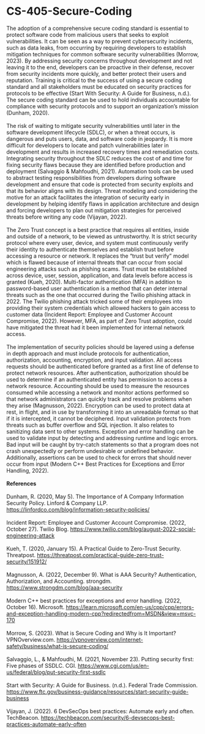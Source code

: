 # CS-405-Secure-Coding

The adoption of a comprehensive secure coding standard is essential to protect software code from malicious users that seeks to exploit vulnerabilities. It can be seen as a way to prevent cybersecurity incidents, such as data leaks, from occurring by requiring developers to establish mitigation techniques for common software security vulnerabilities (Morrow, 2023). By addressing security concerns throughout development and not leaving it to the end, developers can be proactive in their defense, recover from security incidents more quickly, and better protect their users and reputation. Training is critical to the success of using a secure coding standard and all stakeholders must be educated on security practices for protocols to be effective (Start With Security: A Guide for Business, n.d.). The secure coding standard can be used to hold individuals accountable for compliance with security protocols and to support an organization’s mission (Dunham, 2020). <br><br>
The risk of waiting to mitigate security vulnerabilities until later in the software development lifecycle (SDLC), or when a threat occurs, is dangerous and puts users, data, and software code in jeopardy. It is more difficult for developers to locate and patch vulnerabilities later in development and results in increased recovery times and remediation costs. Integrating security throughout the SDLC reduces the cost of and time for fixing security flaws because they are identified before production and deployment (Salvaggio & Mahfoudhi, 2021). Automation tools can be used to abstract testing responsibilities from developers during software development and ensure that code is protected from security exploits and that its behavior aligns with its design. Threat modeling and considering the motive for an attack facilitates the integration of security early in development by helping identify flaws in application architecture and design and forcing developers to plan out mitigation strategies for perceived threats before writing any code (Vijayan, 2022).<br><br>
The Zero Trust concept is a best practice that requires all entities, inside and outside of a network, to be viewed as untrustworthy. It is strict security protocol where every user, device, and system must continuously verify their identity to authenticate themselves and establish trust before accessing a resource or network. It replaces the “trust but verify” model which is flawed because of internal threats that can occur from social engineering attacks such as phishing scams. Trust must be established across device, user, session, application, and data levels before access is granted (Kueh, 2020). Multi-factor authentication (MFA) in addition to password-based user authentication is a method that can deter internal threats such as the one that occurred during the Twilio phishing attack in 2022. The Twilio phishing attack tricked some of their employees into providing their system credentials which allowed hackers to gain access to customer data (Incident Report: Employee and Customer Account Compromise, 2022). However, MFA, as part of Zero Trust adoption, could have mitigated the threat had it been implemented for internal network access.<br><br>
The implementation of security policies should be layered using a defense in depth approach and must include protocols for authentication, authorization, accounting, encryption, and input validation. All access requests should be authenticated before granted as a first line of defense to protect network resources. After authentication, authorization should be used to determine if an authenticated entity has permission to access a network resource. Accounting should be used to measure the resources consumed while accessing a network and monitor actions performed so that network administrators can quickly track and resolve problems when they arise (Magnusson, 2022). Encryption can be used to protect data at rest, in flight, and in use by transforming it into an unreadable format so that if it is intercepted, it cannot be deciphered. Input validation protects from threats such as buffer overflow and SQL injection. It also relates to sanitizing data sent to other systems. Exception and error handling can be used to validate input by detecting and addressing runtime and logic errors. Bad input will be caught by try-catch statements so that a program does not crash unexpectedly or perform undesirable or undefined behavior. Additionally, assertions can be used to check for errors that should never occur from input (Modern C++ Best Practices for Exceptions and Error Handling, 2022). <br><br>
<b>References</b><br><br>
Dunham, R. (2020, May 5). The Importance of A Company Information Security Policy. Linford & Company LLP. https://linfordco.com/blog/information-security-policies/<br><br>
Incident Report: Employee and Customer Account Compromise. (2022, October 27). Twilio Blog. https://www.twilio.com/blog/august-2022-social-engineering-attack<br><br>
Kueh, T. (2020, January 15). A Practical Guide to Zero-Trust Security. Threatpost. https://threatpost.com/practical-guide-zero-trust-security/151912/<br><br>
Magnusson, A. (2022, December 9). What is AAA Security? Authentication, Authorization, and Accounting. strongdm.    https://www.strongdm.com/blog/aaa-security<br><br>
Modern C++ best practices for exceptions and error handling. (2022, October 16). Microsoft. https://learn.microsoft.com/en-us/cpp/cpp/errors-and-exception-handling-modern-cpp?redirectedfrom=MSDN&view=msvc-170<br><br>
Morrow, S. (2023). What is Secure Coding and Why is It Important? VPNOverview.com. https://vpnoverview.com/internet-safety/business/what-is-secure-coding/<br><br>
Salvaggio, L., & Mahfoudhi, M. (2021, November 23). Putting security first: Five phases of SSDLC. CGI. https://www.cgi.com/us/en-us/federal/blog/put-security-first-ssdlc<br><br>
Start with Security: A Guide for Business. (n.d.). Federal Trade Commission. https://www.ftc.gov/business-guidance/resources/start-security-guide-business<br><br>
Vijayan, J. (2022). 6 DevSecOps best practices: Automate early and often. TechBeacon. https://techbeacon.com/security/6-devsecops-best-practices-automate-early-often

